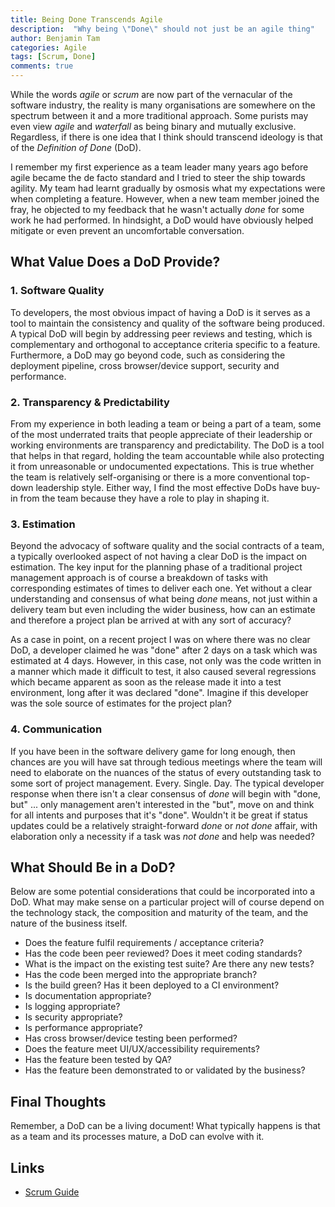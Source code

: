 ```yaml
---
title: Being Done Transcends Agile
description:  "Why being \"Done\" should not just be an agile thing"
author: Benjamin Tam
categories: Agile
tags: [Scrum, Done]
comments: true
---
```


While the words _agile_ or _scrum_ are now part of the vernacular of the software industry, the reality is many organisations are somewhere on the spectrum between it and a more traditional approach. Some purists may even view _agile_ and _waterfall_ as being binary and mutually exclusive. Regardless, if there is one idea that I think should transcend ideology is that of the _Definition of Done_ (DoD).

I remember my first experience as a team leader many years ago before agile became the de facto standard and I tried to steer the ship towards agility. My team had learnt gradually by osmosis what my expectations were when completing a feature. However, when a new team member joined the fray, he objected to my feedback that he wasn't actually _done_ for some work he had performed. In hindsight, a DoD would have obviously helped mitigate or even prevent an uncomfortable conversation.

## What Value Does a DoD Provide?

### 1. Software Quality

To developers, the most obvious impact of having a DoD is it serves as a tool to maintain the consistency and quality of the software being produced. A typical DoD will begin by addressing peer reviews and testing, which is complementary and orthogonal to acceptance criteria specific to a feature. Furthermore, a DoD may go beyond code, such as considering the deployment pipeline, cross browser/device support, security and performance.

### 2. Transparency & Predictability

From my experience in both leading a team or being a part of a team, some of the most underrated traits that people appreciate of their leadership or working environments are transparency and predictability. The DoD is a tool that helps in that regard, holding the team accountable while also protecting it from unreasonable or undocumented expectations. This is true whether the team is relatively self-organising or there is a more conventional top-down leadership style. Either way, I find the most effective DoDs have buy-in from the team because they have a role to play in shaping it.

### 3. Estimation

Beyond the advocacy of software quality and the social contracts of a team, a typically overlooked aspect of not having a clear DoD is the impact on estimation. The key input for the planning phase of a traditional project management approach is of course a breakdown of tasks with corresponding estimates of times to deliver each one. Yet without a clear understanding and consensus of what being _done_ means, not just within a delivery team but even including the wider business, how can an estimate and therefore a project plan be arrived at with any sort of accuracy?

As a case in point, on a recent project I was on where there was no clear DoD, a developer claimed he was "done" after 2 days on a task which was estimated at 4 days. However, in this case, not only was the code written in a manner which made it difficult to test, it also caused several regressions which became apparent as soon as the release made it into a test environment, long after it was declared "done". Imagine if this developer was the sole source of estimates for the project plan?

### 4. Communication

If you have been in the software delivery game for long enough, then chances are you will have sat through tedious meetings where the team will need to elaborate on the nuances of the status of every outstanding task to some sort of project management. Every. Single. Day. The typical developer response when there isn't a clear consensus of _done_ will begin with "done, but" ... only management aren't interested in the "but", move on and think for all intents and purposes that it's "done". Wouldn't it be great if status updates could be a relatively straight-forward _done_ or _not done_ affair, with elaboration only a necessity if a task was _not done_ and help was needed?

## What Should Be in a DoD?

Below are some potential considerations that could be incorporated into a DoD. What may make sense on a particular project will of course depend on the technology stack, the composition and maturity of the team, and the nature of the business itself.

- Does the feature fulfil requirements / acceptance criteria?
- Has the code been peer reviewed? Does it meet coding standards?
- What is the impact on the existing test suite? Are there any new tests?
- Has the code been merged into the appropriate branch?
- Is the build green? Has it been deployed to a CI environment?
- Is documentation appropriate?
- Is logging appropriate?
- Is security appropriate?
- Is performance appropriate?
- Has cross browser/device testing been performed?
- Does the feature meet UI/UX/accessibility requirements?
- Has the feature been tested by QA?
- Has the feature been demonstrated to or validated by the business?

## Final Thoughts

Remember, a DoD can be a living document! What typically happens is that as a team and its processes mature, a DoD can evolve with it.

## Links

 * [Scrum Guide](http://www.scrumguides.org/scrum-guide.html#artifact-transparency-done)
